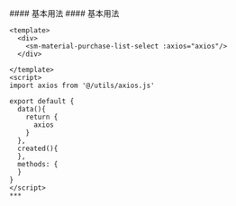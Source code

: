 
<cn>
#### 基本用法
</cn>

<us>
#### 基本用法
</us>

```tpl
<template>
  <div>
    <sm-material-purchase-list-select :axios="axios"/>
  </div>

</template>
<script>
import axios from '@/utils/axios.js'

export default {
  data(){
    return {
      axios
    }
  },
  created(){
  },
  methods: {
  }
}
</script>
*** 
